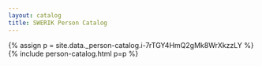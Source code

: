 ```yaml
---
layout: catalog
title: SWERIK Person Catalog
---
```

{% assign p = site.data._person-catalog.i-7rTGY4HmQ2gMk8WrXkzzLY %}
{% include person-catalog.html p=p %}

